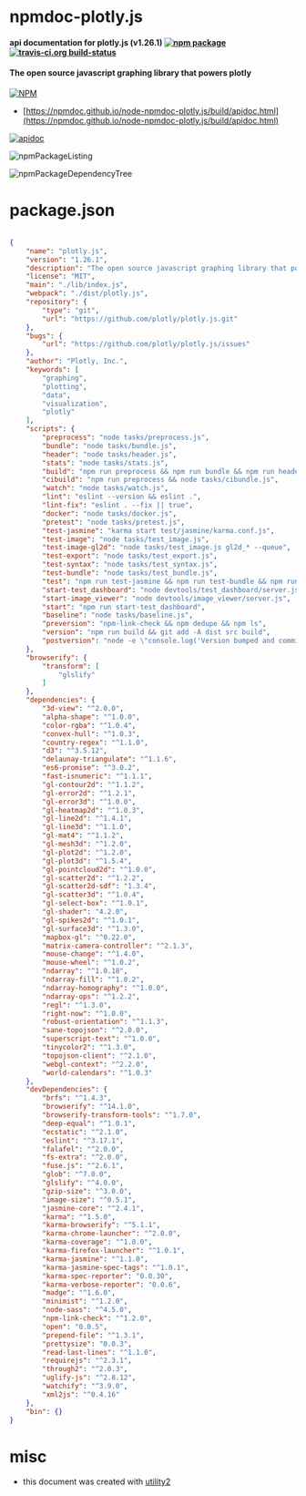 # npmdoc-plotly.js

#### api documentation for  plotly.js (v1.26.1)  [![npm package](https://img.shields.io/npm/v/npmdoc-plotly.js.svg?style=flat-square)](https://www.npmjs.org/package/npmdoc-plotly.js) [![travis-ci.org build-status](https://api.travis-ci.org/npmdoc/node-npmdoc-plotly.js.svg)](https://travis-ci.org/npmdoc/node-npmdoc-plotly.js)

#### The open source javascript graphing library that powers plotly

[![NPM](https://nodei.co/npm/plotly.js.png?downloads=true&downloadRank=true&stars=true)](https://www.npmjs.com/package/plotly.js)

- [https://npmdoc.github.io/node-npmdoc-plotly.js/build/apidoc.html](https://npmdoc.github.io/node-npmdoc-plotly.js/build/apidoc.html)

[![apidoc](https://npmdoc.github.io/node-npmdoc-plotly.js/build/screenCapture.buildCi.browser.%252Ftmp%252Fbuild%252Fapidoc.html.png)](https://npmdoc.github.io/node-npmdoc-plotly.js/build/apidoc.html)

![npmPackageListing](https://npmdoc.github.io/node-npmdoc-plotly.js/build/screenCapture.npmPackageListing.svg)

![npmPackageDependencyTree](https://npmdoc.github.io/node-npmdoc-plotly.js/build/screenCapture.npmPackageDependencyTree.svg)



# package.json

```json

{
    "name": "plotly.js",
    "version": "1.26.1",
    "description": "The open source javascript graphing library that powers plotly",
    "license": "MIT",
    "main": "./lib/index.js",
    "webpack": "./dist/plotly.js",
    "repository": {
        "type": "git",
        "url": "https://github.com/plotly/plotly.js.git"
    },
    "bugs": {
        "url": "https://github.com/plotly/plotly.js/issues"
    },
    "author": "Plotly, Inc.",
    "keywords": [
        "graphing",
        "plotting",
        "data",
        "visualization",
        "plotly"
    ],
    "scripts": {
        "preprocess": "node tasks/preprocess.js",
        "bundle": "node tasks/bundle.js",
        "header": "node tasks/header.js",
        "stats": "node tasks/stats.js",
        "build": "npm run preprocess && npm run bundle && npm run header && npm run stats",
        "cibuild": "npm run preprocess && node tasks/cibundle.js",
        "watch": "node tasks/watch.js",
        "lint": "eslint --version && eslint .",
        "lint-fix": "eslint . --fix || true",
        "docker": "node tasks/docker.js",
        "pretest": "node tasks/pretest.js",
        "test-jasmine": "karma start test/jasmine/karma.conf.js",
        "test-image": "node tasks/test_image.js",
        "test-image-gl2d": "node tasks/test_image.js gl2d_* --queue",
        "test-export": "node tasks/test_export.js",
        "test-syntax": "node tasks/test_syntax.js",
        "test-bundle": "node tasks/test_bundle.js",
        "test": "npm run test-jasmine && npm run test-bundle && npm run test-image && npm run test-image-gl2d && npm run test-syntax && npm run lint",
        "start-test_dashboard": "node devtools/test_dashboard/server.js",
        "start-image_viewer": "node devtools/image_viewer/server.js",
        "start": "npm run start-test_dashboard",
        "baseline": "node tasks/baseline.js",
        "preversion": "npm-link-check && npm dedupe && npm ls",
        "version": "npm run build && git add -A dist src build",
        "postversion": "node -e \"console.log('Version bumped and committed. If ok, run: git push && git push --tags')\""
    },
    "browserify": {
        "transform": [
            "glslify"
        ]
    },
    "dependencies": {
        "3d-view": "^2.0.0",
        "alpha-shape": "^1.0.0",
        "color-rgba": "^1.0.4",
        "convex-hull": "^1.0.3",
        "country-regex": "^1.1.0",
        "d3": "^3.5.12",
        "delaunay-triangulate": "^1.1.6",
        "es6-promise": "^3.0.2",
        "fast-isnumeric": "^1.1.1",
        "gl-contour2d": "^1.1.2",
        "gl-error2d": "^1.2.1",
        "gl-error3d": "^1.0.0",
        "gl-heatmap2d": "^1.0.3",
        "gl-line2d": "^1.4.1",
        "gl-line3d": "^1.1.0",
        "gl-mat4": "^1.1.2",
        "gl-mesh3d": "^1.2.0",
        "gl-plot2d": "^1.2.0",
        "gl-plot3d": "^1.5.4",
        "gl-pointcloud2d": "^1.0.0",
        "gl-scatter2d": "^1.2.2",
        "gl-scatter2d-sdf": "1.3.4",
        "gl-scatter3d": "^1.0.4",
        "gl-select-box": "^1.0.1",
        "gl-shader": "4.2.0",
        "gl-spikes2d": "^1.0.1",
        "gl-surface3d": "^1.3.0",
        "mapbox-gl": "^0.22.0",
        "matrix-camera-controller": "^2.1.3",
        "mouse-change": "^1.4.0",
        "mouse-wheel": "^1.0.2",
        "ndarray": "^1.0.18",
        "ndarray-fill": "^1.0.2",
        "ndarray-homography": "^1.0.0",
        "ndarray-ops": "^1.2.2",
        "regl": "^1.3.0",
        "right-now": "^1.0.0",
        "robust-orientation": "^1.1.3",
        "sane-topojson": "^2.0.0",
        "superscript-text": "^1.0.0",
        "tinycolor2": "^1.3.0",
        "topojson-client": "^2.1.0",
        "webgl-context": "^2.2.0",
        "world-calendars": "^1.0.3"
    },
    "devDependencies": {
        "brfs": "^1.4.3",
        "browserify": "^14.1.0",
        "browserify-transform-tools": "^1.7.0",
        "deep-equal": "^1.0.1",
        "ecstatic": "^2.1.0",
        "eslint": "^3.17.1",
        "falafel": "^2.0.0",
        "fs-extra": "^2.0.0",
        "fuse.js": "^2.6.1",
        "glob": "^7.0.0",
        "glslify": "^4.0.0",
        "gzip-size": "^3.0.0",
        "image-size": "^0.5.1",
        "jasmine-core": "^2.4.1",
        "karma": "^1.5.0",
        "karma-browserify": "^5.1.1",
        "karma-chrome-launcher": "^2.0.0",
        "karma-coverage": "^1.0.0",
        "karma-firefox-launcher": "^1.0.1",
        "karma-jasmine": "^1.1.0",
        "karma-jasmine-spec-tags": "^1.0.1",
        "karma-spec-reporter": "0.0.30",
        "karma-verbose-reporter": "0.0.6",
        "madge": "^1.6.0",
        "minimist": "^1.2.0",
        "node-sass": "^4.5.0",
        "npm-link-check": "^1.2.0",
        "open": "0.0.5",
        "prepend-file": "^1.3.1",
        "prettysize": "0.0.3",
        "read-last-lines": "^1.1.0",
        "requirejs": "^2.3.1",
        "through2": "^2.0.3",
        "uglify-js": "^2.8.12",
        "watchify": "^3.9.0",
        "xml2js": "^0.4.16"
    },
    "bin": {}
}
```



# misc
- this document was created with [utility2](https://github.com/kaizhu256/node-utility2)
